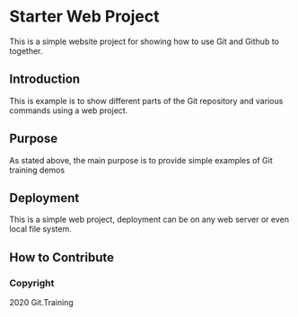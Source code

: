 # Starter Web Project

This is a simple website project for 
showing how to use Git and Github to together.
## Introduction

This is example is to show different parts
of the Git repository and various commands
using a web project.

## Purpose

As stated above, the main purpose is to 
provide simple examples of Git training 
demos

## Deployment

This is a simple web project, deployment
can be on any web server or even local
file system.

## How to Contribute

### Copyright

2020 Git.Training